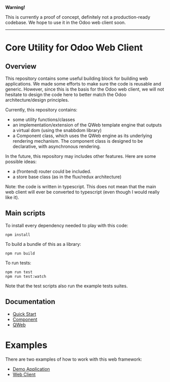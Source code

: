 **Warning!**

This is currently a proof of concept, definitely not a production-ready codebase.
We hope to use it in the Odoo web client soon.

---

# Core Utility for Odoo Web Client

## Overview

This repository contains some useful building block for building web applications.
We made some efforts to make sure the code is reusable and generic. However, since this is the basis for the Odoo web client, we will not hesitate to design
the code here to better match the Odoo architecture/design principles.

Currently, this repository contains:

- some utility functions/classes
- an implementation/extension of the QWeb template engine that outputs a virtual
  dom (using the snabbdom library)
- a Component class, which uses the QWeb engine as its underlying rendering
  mechanism. The component class is designed to be declarative, with
  asynchronous rendering.

In the future, this repository may includes other features. Here are some possible
ideas:

- a (frontend) router could be included.
- a store base class (as in the flux/redux architecture)

Note: the code is written in typescript. This does not mean that the main web
client will ever be converted to typescript (even though I would really like it).

## Main scripts

To install every dependency needed to play with this code:

```
npm install
```

To build a bundle of this as a library:

```
npm run build
```

To run tests:

```
npm run test
npm run test:watch
```

Note that the test scripts also run the example tests suites.

## Documentation

- [Quick Start](doc/quick_start.md)
- [Component](doc/component.md)
- [QWeb](doc/qweb.md)

# Examples

There are two examples of how to work with this web framework:

- [Demo Application](examples/readme.md#demo)
- [Web Client](examples/readme.md#web-client-example)
